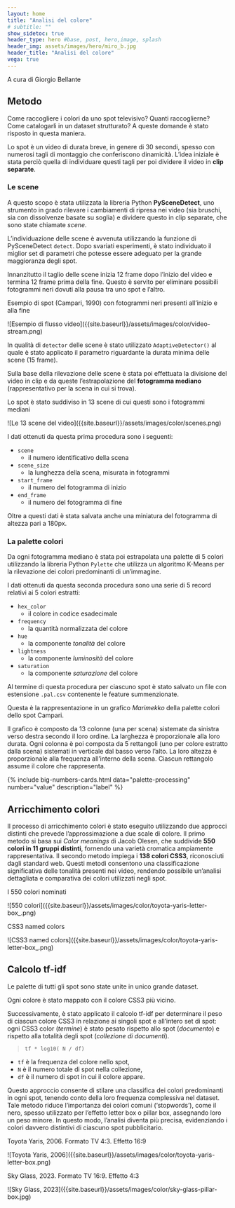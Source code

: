 ```yaml
---
layout: home
title: "Analisi del colore"
# subtitle: ""
show_sidetoc: true
header_type: hero #base, post, hero,image, splash
header_img: assets/images/hero/miro_b.jpg
header_title: "Analisi del colore"
vega: true
---
```


A cura di Giorgio Bellante

## Metodo

Come raccogliere i colori da uno spot televisivo? Quanti raccoglierne? Come catalogarli in un dataset strutturato? A
queste domande è stato risposto in questa maniera.

Lo spot è un video di durata breve, in genere di 30 secondi, spesso con numerosi tagli di montaggio che conferiscono
dinamicità. L’idea iniziale è stata perciò quella di individuare questi tagli per poi dividere il video in **clip
separate**.

### Le scene

A questo scopo è stata utilizzata la libreria Python **PySceneDetect**, uno strumento in grado rilevare i
cambiamenti di ripresa nei video (sia bruschi, sia con dissolvenze basate su soglia) e dividere questo in clip separate,
che sono state chiamate _scene_.

L’individuazione delle scene è avvenuta utilizzando la funzione di PySceneDetect `detect`.
Dopo svariati esperimenti, è stato individuato il miglior set di parametri che potesse essere adeguato per
la grande maggioranza degli spot.

Innanzitutto il taglio delle scene inizia 12 frame dopo l’inizio del video e termina 12 frame prima della fine. Questo
è servito per eliminare possibili fotogrammi neri dovuti alla pausa tra uno spot e l’altro.

<p class="caption">
Esempio di spot (Campari, 1990) con fotogrammi neri presenti all’inizio e alla fine
</p>
![Esempio di flusso video]({{site.baseurl}}/assets/images/color/video-stream.png)

In qualità di `detector` delle scene è stato utilizzato `AdaptiveDetector()` al quale è stato applicato il parametro
riguardante la durata minima delle scene (15 frame).

Sulla base della rilevazione delle scene è stata poi effettuata la divisione del video in clip e da queste
l’estrapolazione del **fotogramma mediano** (rappresentativo per la scena in cui si trova).

<p class="caption">
Lo spot è stato suddiviso in 13 scene di cui questi sono i fotogrammi mediani
</p>
![Le 13 scene del video]({{site.baseurl}}/assets/images/color/scenes.png)

I dati ottenuti da questa prima procedura sono i seguenti:

- `scene`
    - il numero identificativo della scena
- `scene_size`
    - la lunghezza della scena, misurata in fotogrammi
- `start_frame`
    - il numero del fotogramma di inizio
- `end_frame`
    - il numero del fotogramma di fine

Oltre a questi dati è stata salvata anche una miniatura del fotogramma di altezza pari a 180px.

### La palette colori

Da ogni fotogramma mediano è stata poi estrapolata una palette di 5 colori utilizzando la libreria Python `Pylette` che
utilizza un algoritmo K-Means per la rilevazione dei colori predominanti di un’immagine.

I dati ottenuti da questa seconda procedura sono una serie di 5 record relativi ai 5 colori estratti:

- `hex_color`
    - il colore in codice esadecimale
- `frequency`
    - la quantità normalizzata del colore
- `hue`
    - la componente _tonalità_ del colore
- `lightness`
    - la componente _luminosità_ del colore
- `saturation`
    - la componente _saturazione_ del colore

Al termine di questa procedura per ciascuno spot è stato salvato un file con estensione `.pal.csv` contenente le
feature summenzionate.

Questa è la rappresentazione in un grafico _Marimekko_ della palette colori dello spot Campari.

<p class="caption">
Il grafico è composto da 13 colonne (una per scena) sistemate da sinistra verso destra secondo il loro ordine. La
larghezza è proporzionale alla loro durata. Ogni colonna è poi composta da 5 rettangoli (uno per colore estratto dalla
scena) sistemati in verticale dal basso verso l’alto. La loro altezza è proporzionale alla frequenza all’interno della
scena. Ciascun rettangolo assume il colore che rappresenta.
</p>
<vegachart schema-url="{{site.baseurl}}/assets/charts/color_charts/campari.marimekko.json" style="width: 100%; height:400px;"></vegachart>

{% include big-numbers-cards.html data="palette-processing" number="value" description="label" %}

## Arricchimento colori

Il processo di arricchimento colori è stato eseguito utilizzando due approcci distinti che prevede l’approssimazione
a due scale di colore. Il primo metodo si basa sui _Color meanings_ di Jacob Olesen, che suddivide **550 colori in 11
gruppi distinti**, fornendo una varietà cromatica ampiamente rappresentativa. Il secondo metodo impiega i **138 colori
CSS3**, riconosciuti dagli standard web. Questi metodi consentono una classificazione significativa delle
tonalità presenti nei video, rendendo possibile un’analisi dettagliata e comparativa dei colori utilizzati negli spot.

<p class="caption">
I 550 colori nominati
</p>
![550 colori]({{site.baseurl}}/assets/images/color/toyota-yaris-letter-box_.png)

<p class="caption">
CSS3 named colors
</p>
![CSS3 named colors]({{site.baseurl}}/assets/images/color/toyota-yaris-letter-box_.png)

## Calcolo tf-idf

Le palette di tutti gli spot sono state unite in unico grande dataset.

Ogni colore è stato mappato con il colore CSS3 più vicino.

Successivamente, è stato applicato il calcolo tf-idf per determinare il peso di ciascun colore CSS3 in relazione ai
singoli spot e all’intero set di spot: ogni CSS3 color (_termine_) è stato pesato rispetto allo spot (_documento_) e
rispetto alla totalità degli spot (_collezione di documenti_).

> `tf * log10( N / df)`

- `tf` è la frequenza del colore nello spot,
- `N` è il numero totale di spot nella collezione,
- `df` è il numero di spot in cui il colore appare.

Questo approccio consente di stilare una classifica dei colori predominanti in ogni spot, tenendo conto della loro
frequenza complessiva nel dataset. Tale metodo riduce l’importanza dei colori comuni (‘stopwords’), come il nero, spesso
utilizzato per l’effetto letter box o pillar box, assegnando loro un peso minore. In questo modo, l’analisi diventa più
precisa, evidenziando i colori davvero distintivi di ciascuno spot pubblicitario.

<p class="caption">
Toyota Yaris, 2006. Formato TV 4:3. Effetto 16:9
</p>
![Toyota Yaris, 2006]({{site.baseurl}}/assets/images/color/toyota-yaris-letter-box.png)


<p class="caption">
Sky Glass, 2023. Formato TV 16:9. Effetto 4:3
</p>
![Sky Glass, 2023]({{site.baseurl}}/assets/images/color/sky-glass-pillar-box.jpg)